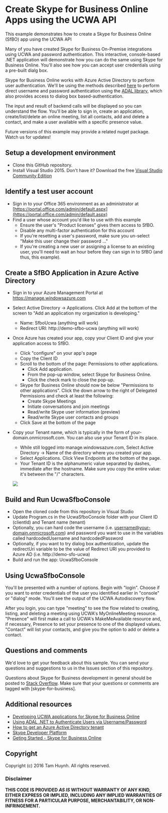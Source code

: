 ﻿# Create Skype for Business Online Apps using the UCWA API

This example demonstrates how to create a Skype for Business Online (SfBO) app using the UCWA API   

Many of you have created Skype for Business On-Premise integrations using UCWA and password authentication.  This interactive, console-based .NET application will demonstrate how you can do the same using Skype for Business Online.  You'll also see how you can accept user credentials using a pre-built dialg box.  

Skype for Business Online works with Azure Active Directory to perform user authentication.  We'll be using the methods described [here](http://www.cloudidentity.com/blog/2014/07/08/using-adal-net-to-authenticate-users-via-usernamepassword/) to perform direct username and password authentication using the [ADAL library](https://www.nuget.org/packages/Microsoft.IdentityModel.Clients.ActiveDirectory), which also provides access to dialog box based-authentication.

The input and result of backend calls will be displayed so you can understand the flow.  You'll be able to sign in, create an application, create/list/delete an online meeting, list all contacts, add and delete a contact, and make a user available with a specific presence value.

Future versions of this example may provide a related nuget package.  Watch us for updates! 

## Setup a development environment

* Clone this GitHub repository.
* Install Visual Studio 2015.  Don't have it?  Download the free [Visual Studio Community Edition](https://www.visualstudio.com/en-us/products/visual-studio-community-vs.aspx)

## Identify a test user account

* Sign in to your Office 365 environment as an administrator at [https://portal.office.com/admin/default.aspx](https://portal.office.com/admin/default.aspx)
* Find a user whose account you'd like to use with this example
  * Ensure the user's "Product licenses" gives them access to SfBO.  
  * Disable any multi-factor authentication for this account
  * If you're resetting a user's password, make sure you un-select "Make this user change their password ..."
  * If you're creating a new user or assigning a license to an existing user, you'll need to wait an hour before they can sign in to SfBO (and thus, this example).

## Create a SfBO Application in Azure Active Directory

* Sign in to your Azure Management Portal at https://manage.windowsazure.com
* Select Active Directory -> Applications.  Click Add at the bottom of the screen to "Add an application my organization is developing."
    * Name: SfboUcwa (anything will work)
    * Redirect URI: http://demo-sfbo-ucwa (anything will work)
* Once Azure has created your app, copy your Client ID and give your application access to SfBO.  
   * Click "configure" on your app's page
   * Copy the Client ID
   * Scroll to the bottom of the page: Permissions to other applications.  
     * Click Add application.  
     * From the pop-up window, select Skype for Business Online.  
     * Click the check mark to close the pop-up.
   * Skype for Business Online should now be below "Permissions to other applications".   Click the down arrow to the right of Delegated Permissions and check at least the following:
     * Create Skype Meetings
     * Initiate conversations and join meetings
     * Read/write Skype user information (preview)
     * Read/write Skype user contacts and groups
   * Click Save at the bottom of the page
* Copy your Tenant name, which is typically in the form of your-domain.onmicrosoft.com.  You can also use your Tenant ID in its place.
  * While still logged into manage.windowsazure.com, Select Active Directory -> Name of the directory where you created your app.
  * Select Applications.  Click View Endpoints at the bottom of the page.
  * Your Tenant ID is the alphanumeric value separated by dashes, immediate after the hostname.  Make sure you copy the entire value: it's between the "/" characters.
 
  ![](https://acom.azurecomcdn.net/80C57D/cdn/mediahandler/docarticles/dpsmedia-prod/azure.microsoft.com/en-us/documentation/articles/resource-group-create-service-principal-portal/20160525050127/save-tenant.png)
    
  
## Build and Run UcwaSfboConsole

* Open the cloned code from this repository in Visual Studio
* Update Program.cs in the UcwaSfboConsole folder with your Client ID (clientId) and Tenant name (tenant)
* Optionally, you can hard code the username (i.e. username@your-domain.onmicrosoft.com) and password you want to use in the variables called hardcodedUsername and hardcodedPassword
* Optionally, if you want to try dialog box authentication, update the redirectUri variable to be the value of Redirect URI you provided to Azure AD (i.e. http://demo-sfo-ucwa)
* Build and run the app: UcwaSfboConsole

## Using UcwaSfboConsole
 
You'll be presented with a number of options.  Begin with "login".  Choose if you want to enter credentials of the user you identified earlier in "console" or "dialog" mode.  You'll see the output of the UCWA Autodiscovery flow.
 
After you login, you can type "meeting" to see the flow related to creating, listing, and deleting a meeting using UCWA's MyOnlineMeeting resource.  "Presence" will first make a call to UCWA's MakeMeAvailable resource and, if necessary, Presence to set your presence to one of the displayed values.  "Contact" will list your contacts, and give you the option to add or delete a contact.

## Questions and comments

We'd love to get your feedback about this sample. You can send your questions and suggestions to us in the Issues section of this repository.

Questions about Skype for Business development in general should be posted to [Stack Overflow](http://stackoverflow.com/questions/tagged/skype-for-business). Make sure that your questions or comments are tagged with [skype-for-business].
  
## Additional resources

* [Developing UCWA applications for Skype for Business Online](https://msdn.microsoft.com/en-us/skype/ucwa/developingucwaapplicationsforsfbonline)
* [Using ADAL .NET to Authenticate Users via Username/Password](http://www.cloudidentity.com/blog/2014/07/08/using-adal-net-to-authenticate-users-via-usernamepassword/)
* [How to get an Azure Active Directory tenant](https://azure.microsoft.com/en-us/documentation/articles/active-directory-howto-tenant/)
* [Skype Developer Platform](https://dev.office.com/skype)
* [Geting Started - Skype for Business Online](https://dev.office.com/skype/getting-started)

## Copyright

Copyright (c) 2016 Tam Huynh. All rights reserved.

### Disclaimer ###
**THIS CODE IS PROVIDED *AS IS* WITHOUT WARRANTY OF ANY KIND, EITHER EXPRESS OR IMPLIED, INCLUDING ANY IMPLIED WARRANTIES OF FITNESS FOR A PARTICULAR PURPOSE, MERCHANTABILITY, OR NON-INFRINGEMENT.**
